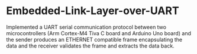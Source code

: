 # Embedded-Link-Layer-over-UART
Implemented a UART serial communication protocol between two microcontrollers (Arm Cortex-M4 Tiva C board and Arduino Uno board) and the sender produces an ETHERNET compatible frame encapsulating the data and the receiver validates the frame and extracts the data back.

